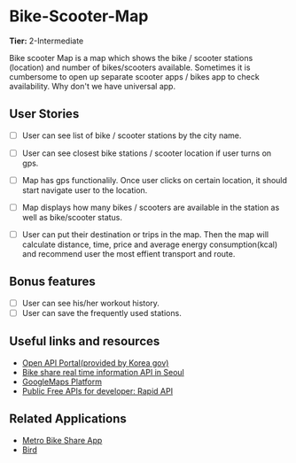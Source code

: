 # Bike-Scooter-Map

**Tier:** 2-Intermediate

Bike scooter Map is a map which shows the bike / scooter stations (location) and number of bikes/scooters available. 
Sometimes it is cumbersome to open up separate scooter apps / bikes app to check availability. Why don't we have universal app.

## User Stories

-   [ ] User can see list of bike / scooter stations by the city name.
-   [ ] User can see closest bike stations / scooter location if user turns on gps. 
-   [ ] Map has gps functionalily. Once user clicks on certain location, it should start navigate user to the location.
-   [ ] Map displays how many bikes / scooters are available in the station as well as bike/scooter status.
-   [ ] User can put their destination or trips in the map. Then the map will calculate distance, time, price and average energy consumption(kcal) and recommend user the most effient transport and route.

 
## Bonus features

-   [ ] User can see his/her workout history.
-   [ ] User can save the frequently used stations. 

## Useful links and resources

-   [Open API Portal(provided by Korea gov)](https://www.data.go.kr/index.do)
-   [Bike share real time information API in Seoul](https://www.data.go.kr/data/15099365/fileData.do)
-   [GoogleMaps Platform](https://developers.google.com/maps)
-   [Public Free APIs for developer: Rapid API](https://rapidapi.com/collection/list-of-free-apis)


## Related Applications

-   [Metro Bike Share App](https://apps.apple.com/us/app/metro-bike-share/id1121738367)
-   [Bird](https://play.google.com/store/apps/details?id=co.bird.android&hl=en_US&gl=US)
